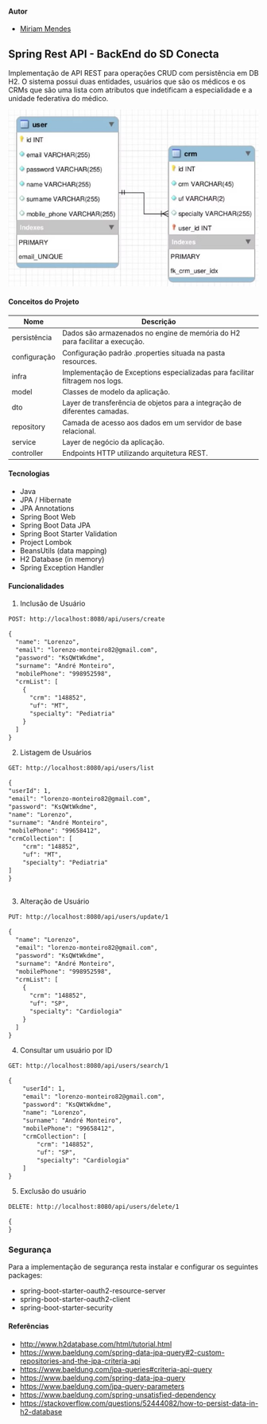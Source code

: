 

#### Autor
- [Miriam Mendes](https://www.linkedin.com/in/miriam-mendes/)

## Spring Rest API - BackEnd do SD Conecta
Implementação de API REST para operações CRUD com persistência em DB H2.
O sistema possui duas entidades, usuários que são os médicos e os CRMs que são uma lista com atributos 
que indetificam a especialidade e a unidade federativa do médico. 

![](/model.jpg "Entidades")

#### Conceitos do Projeto

| Nome         | Descrição                                                                     |
|--------------|-------------------------------------------------------------------------------|
| persistência | Dados são armazenados no engine de memória do H2 para facilitar a execução.   |
| configuração | Configuração padrão .properties situada na pasta resources.                   |
| infra        | Implementação de Exceptions especializadas para facilitar filtragem nos logs. |
| model        | Classes de modelo da aplicação.                                               |
| dto          | Layer de transferência de objetos para a integração de diferentes camadas.    |
| repository   | Camada de acesso aos dados em um servidor de base relacional.                 |
| service      | Layer de negócio da aplicação.                                                |
| controller   | Endpoints HTTP utilizando arquitetura REST.                                   |

#### Tecnologias

* Java
* JPA / Hibernate
* JPA Annotations
* Spring Boot Web
* Spring Boot Data JPA
* Spring Boot Starter Validation
* Project Lombok
* BeansUtils (data mapping)
* H2 Database (in memory)
* Spring Exception Handler


#### Funcionalidades
1. Inclusão de Usuário
```
POST: http://localhost:8080/api/users/create
```
```
{
  "name": "Lorenzo",
  "email": "lorenzo-monteiro82@gmail.com",
  "password": "KsQWtWkdme",
  "surname": "André Monteiro",
  "mobilePhone": "998952598",
  "crmList": [
    {
      "crm": "148852",
      "uf": "MT",
      "specialty": "Pediatria"
    }
  ]
}
```
2. Listagem de Usuários
```
GET: http://localhost:8080/api/users/list
```
```
{
"userId": 1,
"email": "lorenzo-monteiro82@gmail.com",
"password": "KsQWtWkdme",
"name": "Lorenzo",
"surname": "André Monteiro",
"mobilePhone": "99658412",
"crmCollection": [
    "crm": "148852",
    "uf": "MT",
    "specialty": "Pediatria"
]
}


```
3. Alteração de Usuário
```
PUT: http://localhost:8080/api/users/update/1
```
```
{
  "name": "Lorenzo",
  "email": "lorenzo-monteiro82@gmail.com",
  "password": "KsQWtWkdme",
  "surname": "André Monteiro",
  "mobilePhone": "998952598",
  "crmList": [
    {
      "crm": "148852",
      "uf": "SP",
      "specialty": "Cardiologia"
    }
  ]
}
```
4. Consultar um usuário por ID
```
GET: http://localhost:8080/api/users/search/1
```
```
{
    "userId": 1,
    "email": "lorenzo-monteiro82@gmail.com",
    "password": "KsQWtWkdme",
    "name": "Lorenzo",
    "surname": "André Monteiro",
    "mobilePhone": "99658412",
    "crmCollection": [
        "crm": "148852",
        "uf": "SP",
        "specialty": "Cardiologia"
    ]
}

```

5. Exclusão do usuário
```
DELETE: http://localhost:8080/api/users/delete/1
```
```
{
}
```
### Segurança
Para a implementação de segurança resta instalar e configurar os seguintes packages:
- spring-boot-starter-oauth2-resource-server
- spring-boot-starter-oauth2-client
- spring-boot-starter-security


#### Referências
- http://www.h2database.com/html/tutorial.html
- https://www.baeldung.com/spring-data-jpa-query#2-custom-repositories-and-the-jpa-criteria-api
- https://www.baeldung.com/jpa-queries#criteria-api-query
- https://www.baeldung.com/spring-data-jpa-query
- https://www.baeldung.com/jpa-query-parameters
- https://www.baeldung.com/spring-unsatisfied-dependency
- https://stackoverflow.com/questions/52444082/how-to-persist-data-in-h2-database




